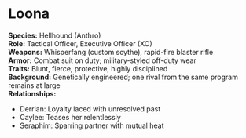 # Loona

**Species:** Hellhound (Anthro)  
**Role:** Tactical Officer, Executive Officer (XO)  
**Weapons:** Whisperfang (custom scythe), rapid-fire blaster rifle  
**Armor:** Combat suit on duty; military-styled off-duty wear  
**Traits:** Blunt, fierce, protective, highly disciplined  
**Background:** Genetically engineered; one rival from the same program remains at large  
**Relationships:**  
- Derrian: Loyalty laced with unresolved past  
- Caylee: Teases her relentlessly  
- Seraphim: Sparring partner with mutual heat  
